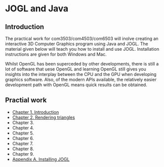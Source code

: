 # JOGL and Java

## Introduction

The practical work for com3503/com4503/com6503 will inolve creating an interactive 3D Computer Graphics program using Java and JOGL. The material given below will teach you how to install and use JOGL. Installation instructions are given for both Windows and Mac.

Whilst OpenGL has been superceded by other developments, there is still a lot of software that uese OpenGL and learning OpenGL still gives you insights into the interplay between the CPU and the GPU when developing graphics software. Also, of the modern APIs available, the relatively easier development path with OpenGL means quick results can be obtained.

## Practial work

- [Chapter 1. Introduction](docs/ch1.md)
- [Chapter 2. Rendering triangles](docs/ch2.md)
- Chapter 3.
- Chapter 4.
- Chapter 5.
- Chapter 6.
- Chapter 7.
- Chapter 8.
- Chapter 9.
- [Appendix A. Installing JOGL](docs/appendixA.md)
